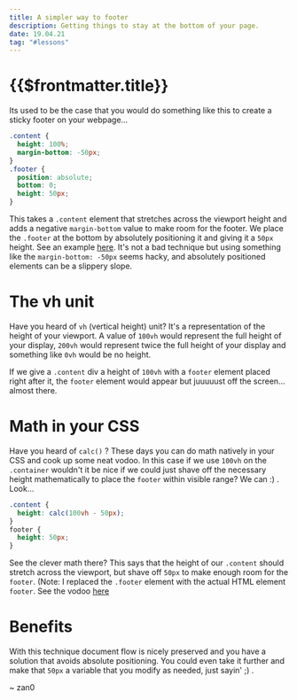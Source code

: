 ```yaml
---
title: A simpler way to footer
description: Getting things to stay at the bottom of your page.
date: 19.04.21
tag: "#lessons"
---
```


# {{$frontmatter.title}}

<Badge :text="$frontmatter.date" />
<Badge :text="$frontmatter.tag" />

Its used to be the case that you would do something like this to create a sticky footer on your webpage...

```css
.content {
  height: 100%;
  margin-bottom: -50px;
}
.footer {
  position: absolute;
  bottom: 0;
  height: 50px;
}
```

This takes a `.content` element that stretches across the viewport height and adds a negative `margin-bottom` value to make room for the footer. We place the `.footer` at the bottom by absolutely positioning it and giving it a `50px` height. See an example [here](https://codepen.io/_zan0/pen/JVBjqK). It's not a bad technique but using something like the `margin-bottom: -50px` seems hacky, and absolutely positioned elements can be a slippery slope.

# The vh unit

Have you heard of `vh` (vertical height) unit? It's a representation of the height of your viewport. A value of `100vh` would represent the full height of your display, `200vh` would represent twice the full height of your display and something like `0vh` would be no height.

If we give a `.content` div a height of `100vh` with a `footer` element placed right after it, the `footer` element would appear but juuuuust off the screen... almost there.

# Math in your CSS

Have you heard of `calc()` ? These days you can do math natively in your CSS and cook up some neat vodoo. In this case if we use `100vh` on the `.container` wouldn't it be nice if we could just shave off the necessary height mathematically to place the `footer` within visible range? We can :) . Look...

```css
.content {
  height: calc(100vh - 50px);
}
footer {
  height: 50px;
}
```

See the clever math there? This says that the height of our `.content` should stretch across the viewport, but shave off `50px` to make enough room for the `footer`. (Note: I replaced the `.footer` element with the actual HTML element `footer`. See the vodoo [here](https://codepen.io/_zan0/pen/EJpxzV)

# Benefits

With this technique document flow is nicely preserved and you have a solution that avoids absolute positioning. You could even take it further and make that `50px` a variable that you modify as needed, just sayin' ;) .

~ zan0
